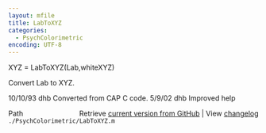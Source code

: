 ```yaml
---
layout: mfile
title: LabToXYZ
categories:
  - PsychColorimetric
encoding: UTF-8
---
```


XYZ = LabToXYZ\(Lab,whiteXYZ\)

Convert Lab to XYZ.

10/10/93    dhb   Converted from CAP C code.
5/9/02      dhb   Improved help


<div class="code_header" style="text-align:right;">
  <span style="float:left;">Path&nbsp;&nbsp;</span> <span class="counter">Retrieve <a href=
  "https://raw.github.com/Psychtoolbox-3/Psychtoolbox-3/beta/./PsychColorimetric/LabToXYZ.m">current version from GitHub</a> | View <a href=
  "https://github.com/Psychtoolbox-3/Psychtoolbox-3/commits/beta/./PsychColorimetric/LabToXYZ.m">changelog</a></span>
</div>
<div class="code">
  <code>./PsychColorimetric/LabToXYZ.m</code>
</div>
